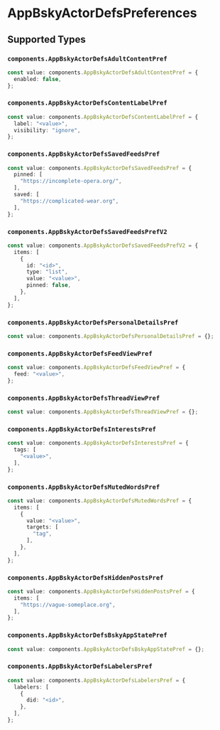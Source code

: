 # AppBskyActorDefsPreferences


## Supported Types

### `components.AppBskyActorDefsAdultContentPref`

```typescript
const value: components.AppBskyActorDefsAdultContentPref = {
  enabled: false,
};
```

### `components.AppBskyActorDefsContentLabelPref`

```typescript
const value: components.AppBskyActorDefsContentLabelPref = {
  label: "<value>",
  visibility: "ignore",
};
```

### `components.AppBskyActorDefsSavedFeedsPref`

```typescript
const value: components.AppBskyActorDefsSavedFeedsPref = {
  pinned: [
    "https://incomplete-opera.org/",
  ],
  saved: [
    "https://complicated-wear.org",
  ],
};
```

### `components.AppBskyActorDefsSavedFeedsPrefV2`

```typescript
const value: components.AppBskyActorDefsSavedFeedsPrefV2 = {
  items: [
    {
      id: "<id>",
      type: "list",
      value: "<value>",
      pinned: false,
    },
  ],
};
```

### `components.AppBskyActorDefsPersonalDetailsPref`

```typescript
const value: components.AppBskyActorDefsPersonalDetailsPref = {};
```

### `components.AppBskyActorDefsFeedViewPref`

```typescript
const value: components.AppBskyActorDefsFeedViewPref = {
  feed: "<value>",
};
```

### `components.AppBskyActorDefsThreadViewPref`

```typescript
const value: components.AppBskyActorDefsThreadViewPref = {};
```

### `components.AppBskyActorDefsInterestsPref`

```typescript
const value: components.AppBskyActorDefsInterestsPref = {
  tags: [
    "<value>",
  ],
};
```

### `components.AppBskyActorDefsMutedWordsPref`

```typescript
const value: components.AppBskyActorDefsMutedWordsPref = {
  items: [
    {
      value: "<value>",
      targets: [
        "tag",
      ],
    },
  ],
};
```

### `components.AppBskyActorDefsHiddenPostsPref`

```typescript
const value: components.AppBskyActorDefsHiddenPostsPref = {
  items: [
    "https://vague-someplace.org",
  ],
};
```

### `components.AppBskyActorDefsBskyAppStatePref`

```typescript
const value: components.AppBskyActorDefsBskyAppStatePref = {};
```

### `components.AppBskyActorDefsLabelersPref`

```typescript
const value: components.AppBskyActorDefsLabelersPref = {
  labelers: [
    {
      did: "<id>",
    },
  ],
};
```

